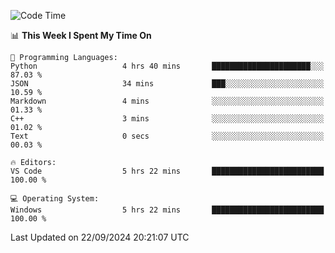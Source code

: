 
<!--START_SECTION:waka-->
![Code Time](http://img.shields.io/badge/Code%20Time-724%20hrs%2044%20mins-blue)

📊 **This Week I Spent My Time On** 

```text
💬 Programming Languages: 
Python                   4 hrs 40 mins       ██████████████████████░░░   87.03 % 
JSON                     34 mins             ███░░░░░░░░░░░░░░░░░░░░░░   10.59 % 
Markdown                 4 mins              ░░░░░░░░░░░░░░░░░░░░░░░░░   01.33 % 
C++                      3 mins              ░░░░░░░░░░░░░░░░░░░░░░░░░   01.02 % 
Text                     0 secs              ░░░░░░░░░░░░░░░░░░░░░░░░░   00.03 % 

🔥 Editors: 
VS Code                  5 hrs 22 mins       █████████████████████████   100.00 % 

💻 Operating System: 
Windows                  5 hrs 22 mins       █████████████████████████   100.00 % 
```


 Last Updated on 22/09/2024 20:21:07 UTC
<!--END_SECTION:waka-->
